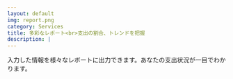 ```yaml
---
layout: default
img: report.png
category: Services
title: 多彩なレポート<br>支出の割合、トレンドを把握
description: |
---
```

  入力した情報を様々なレボートに出力できます。あなたの支出状況が一目でわかります。